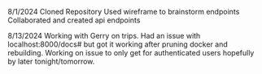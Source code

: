 8/1/2024
Cloned Repository
Used wireframe to brainstorm endpoints
Collaborated and created api endpoints

8/13/2024
Working with Gerry on trips. Had an issue with localhost:8000/docs# but got it working after pruning docker and rebuilding. Working on issue to only get for authenticated users hopefully by later tonight/tomorrow.
